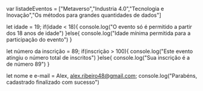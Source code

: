 var listadeEventos = ["Metaverso","Industria 4.0","Tecnologia e Inovação","Os métodos para grandes quantidades de dados"]

let idade = 19;
if(idade < 18){
    console.log("O evento só é permitido a partir dos 18 anos de idade")
}else{
    console.log("Idade mínima permitida para a participação do evento")
}

let número da inscrição = 89;
if(inscrição > 100){
     console.log("Este evento atingiu o número total de inscritos")	
}else{
    console.log("Sua inscrição é a de número 89")
}

let nome e e-mail = Alex, alex.ribeiro48@gmail.com;
     console.log("Parabéns, cadastrado finalizado com sucesso")	
